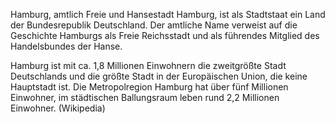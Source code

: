 Hamburg, amtlich Freie und Hansestadt Hamburg, ist als Stadtstaat ein Land der Bundesrepublik Deutschland. Der amtliche Name verweist auf die Geschichte Hamburgs als Freie Reichsstadt und als führendes Mitglied des Handelsbundes der Hanse.

Hamburg ist mit ca. 1,8 Millionen Einwohnern die zweitgrößte Stadt Deutschlands und die größte Stadt in der Europäischen Union, die keine Hauptstadt ist. Die Metropolregion Hamburg hat über fünf Millionen Einwohner, im städtischen Ballungsraum leben rund 2,2 Millionen Einwohner. (Wikipedia)

